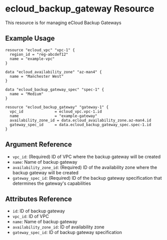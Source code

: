 # ecloud_backup_gateway Resource

This resource is for managing eCloud Backup Gateways

## Example Usage

```hcl
resource "ecloud_vpc" "vpc-1" {
  region_id = "reg-abcdef12"
  name = "example-vpc"
}

data "ecloud_availability_zone" "az-man4" {
  name = "Manchester West"
}

data "ecloud_backup_gateway_spec" "spec-1" {
  name = "Medium"
}

resource "ecloud_backup_gateway" "gateway-1" {
  vpc_id              = ecloud_vpc.vpc-1.id
  name                = "example-gateway"
  availability_zone_id = data.ecloud_availability_zone.az-man4.id
  gateway_spec_id     = data.ecloud_backup_gateway_spec.spec-1.id
}
```

## Argument Reference

- `vpc_id`: (Required) ID of VPC where the backup gateway will be created
- `name`: Name of backup gateway
- `availability_zone_id`: (Required) ID of the availability zone where the backup gateway will be created
- `gateway_spec_id`: (Required) ID of the backup gateway specification that determines the gateway's capabilities

## Attributes Reference

- `id`: ID of backup gateway
- `vpc_id`: ID of VPC
- `name`: Name of backup gateway
- `availability_zone_id`: ID of availability zone
- `gateway_spec_id`: ID of backup gateway specification